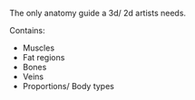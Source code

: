 The only anatomy guide a 3d/ 2d artists needs.

Contains:
- Muscles
- Fat regions
- Bones
- Veins
- Proportions/ Body types
